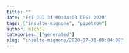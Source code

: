 ```yaml
---
title: ""
date: "Fri Jul 31 00:04:08 CEST 2020"
tags: ["insulte-mignone", "pipotron"]
author: m1ch3l
categories: ["generated"]
slug: "insulte-mignone/2020-07-31-00:04:08"
---
```



